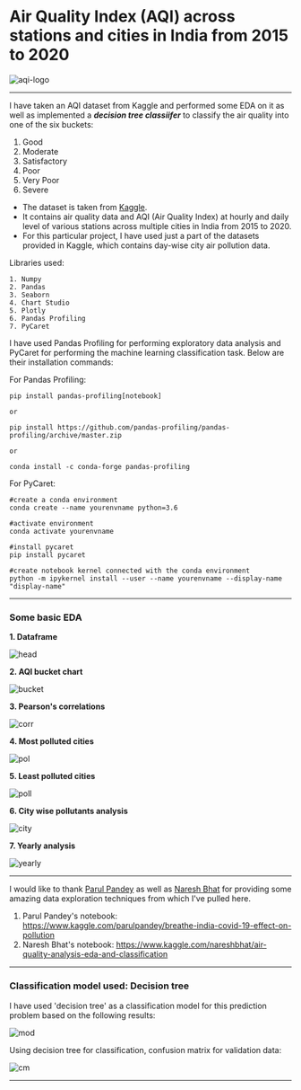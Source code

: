# Air Quality Index (AQI) across stations and cities in India from 2015 to 2020

![aqi-logo][logo]

[logo]: https://github.com/adityarc19/aqi-india/blob/main/images/aqi-logo.jpeg?raw=true

------

I have taken an AQI dataset from Kaggle and performed some EDA on it as well as implemented a ***decision tree classiifer*** to classify the air quality into one of the six buckets:
 1. Good
 2. Moderate
 3. Satisfactory
 4. Poor
 5. Very Poor
 6. Severe

* The dataset is taken from [Kaggle](https://www.kaggle.com/rohanrao/air-quality-data-in-india).
* It contains air quality data and AQI (Air Quality Index) at hourly and daily level of various stations across multiple cities in India from 2015 to 2020.
* For this particular project, I have used just a part of the datasets provided in Kaggle, which contains day-wise city air pollution data.

Libraries used:
```
1. Numpy
2. Pandas
3. Seaborn
4. Chart Studio
5. Plotly
6. Pandas Profiling
7. PyCaret
```

I have used Pandas Profiling for performing exploratory data analysis and PyCaret for performing the machine learning classification task. Below are their installation commands:

For Pandas Profiling:
```
pip install pandas-profiling[notebook]

or

pip install https://github.com/pandas-profiling/pandas-profiling/archive/master.zip

or

conda install -c conda-forge pandas-profiling
```

For PyCaret:
```
#create a conda environment
conda create --name yourenvname python=3.6

#activate environment
conda activate yourenvname

#install pycaret
pip install pycaret

#create notebook kernel connected with the conda environment
python -m ipykernel install --user --name yourenvname --display-name "display-name"
```
---

### Some basic EDA

**1. Dataframe**

![head][a]

[a]: https://github.com/adityarc19/aqi-india/blob/main/images/df-head.png

**2. AQI bucket chart**

![bucket][b]

[b]: https://github.com/adityarc19/aqi-india/blob/main/images/aqi-bucket-chart.png

**3. Pearson's correlations**

![corr][c]

[c]: https://github.com/adityarc19/aqi-india/blob/main/images/pearson's-correlations.png

**4. Most polluted cities**

![pol][d]

[d]: https://github.com/adityarc19/aqi-india/blob/main/images/max_pol_cities.png

**5. Least polluted cities**

![poll][e]

[e]: https://github.com/adityarc19/aqi-india/blob/main/images/min_pol_cities.png

**6. City wise pollutants analysis**

![city][i]

[i]: https://github.com/adityarc19/aqi-india/blob/main/images/city-wise.png?raw=true

**7. Yearly analysis**

![yearly][h]

[h]: https://github.com/adityarc19/aqi-india/blob/main/images/yearly-analysis.png?raw=true

---
I would like to thank [Parul Pandey](https://www.kaggle.com/parulpandey) as well as [Naresh Bhat](https://www.kaggle.com/nareshbhat) for providing some amazing data exploration techniques from which I've pulled here.
1. Parul Pandey's notebook: https://www.kaggle.com/parulpandey/breathe-india-covid-19-effect-on-pollution
2. Naresh Bhat's notebook: https://www.kaggle.com/nareshbhat/air-quality-analysis-eda-and-classification
---

### Classification model used: Decision tree

I have used 'decision tree' as a classification model for this prediction problem based on the following results:

![mod][f]

[f]: https://github.com/adityarc19/aqi-india/blob/main/images/model-comparisons.png

Using decision tree for classification, confusion matrix for validation data:

![cm][g]

[g]: https://github.com/adityarc19/aqi-india/blob/main/images/confusion-matrix.png


---












